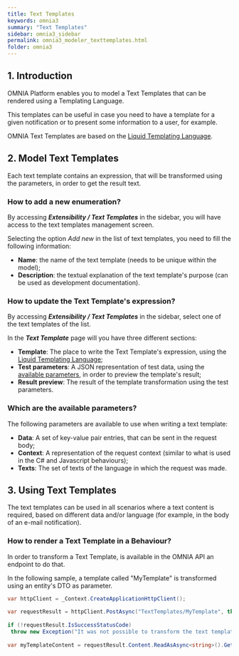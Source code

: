 ```yaml
---
title: Text Templates
keywords: omnia3
summary: "Text Templates"
sidebar: omnia3_sidebar
permalink: omnia3_modeler_texttemplates.html
folder: omnia3
---
```


## 1. Introduction

OMNIA Platform enables you to model a Text Templates that can be rendered using a Templating Language.

This templates can be useful in case you need to have a template for a given notification or to present some information to a user, for example.

OMNIA Text Templates are based on the [Liquid Templating Language](https://shopify.github.io/liquid/).


## 2. Model Text Templates
Each text template contains an expression, that will be transformed using the parameters, in order to get the result text.

### How to add a new enumeration?
By accessing **_Extensibility / Text Templates_** in the sidebar, you will have access to the text templates management screen.

Selecting the option _Add new_ in the list of text templates, you need to fill the following information:
* **Name**: the name of the text template (needs to be unique within the model);
* **Description**: the textual explanation of the text template's purpose (can be used as development documentation).

### How to update the Text Template's expression?
By accessing **_Extensibility / Text Templates_** in the sidebar, select one of the text templates of the list.

In the **_Text Template_** page will you have three different sections:
* **Template**: The place to write the Text Template's expression, using the [Liquid Templating Language](https://shopify.github.io/liquid/);
* **Test parameters**: A JSON representation of test data, using the [available parameters](#which-are-the-available-parameters), in order to preview the template's result;
* **Result preview**: The result of the template transformation using the test parameters.

### Which are the available parameters?
The following parameters are available to use when writing a text template:
* **Data**: A set of key-value pair entries, that can be sent in the request body;
* **Context**: A representation of the request context (similar to what is used in the C# and Javascript behaviours);
* **Texts**: The set of texts of the language in which the request was made.

## 3. Using Text Templates
The text templates can be used in all scenarios where a text content is required, based on different data and/or language (for example, in the body of an e-mail notification). 

### How to render a Text Template in a Behaviour?
In order to transform a Text Template, is available in the OMNIA API an endpoint to do that.

In the following sample, a template called "MyTemplate" is transformed using an entity's DTO as parameter.

```c# 
var httpClient = _Context.CreateApplicationHttpClient();
 
var requestResult = httpClient.PostAsync("TextTemplates/MyTemplate", this.ToDto()).GetAwaiter().GetResult();
 
if (!requestResult.IsSuccessStatusCode)
 throw new Exception("It was not possible to transform the text template.");
 
var myTemplateContent = requestResult.Content.ReadAsAsync<string>().GetAwaiter().GetResult();

```